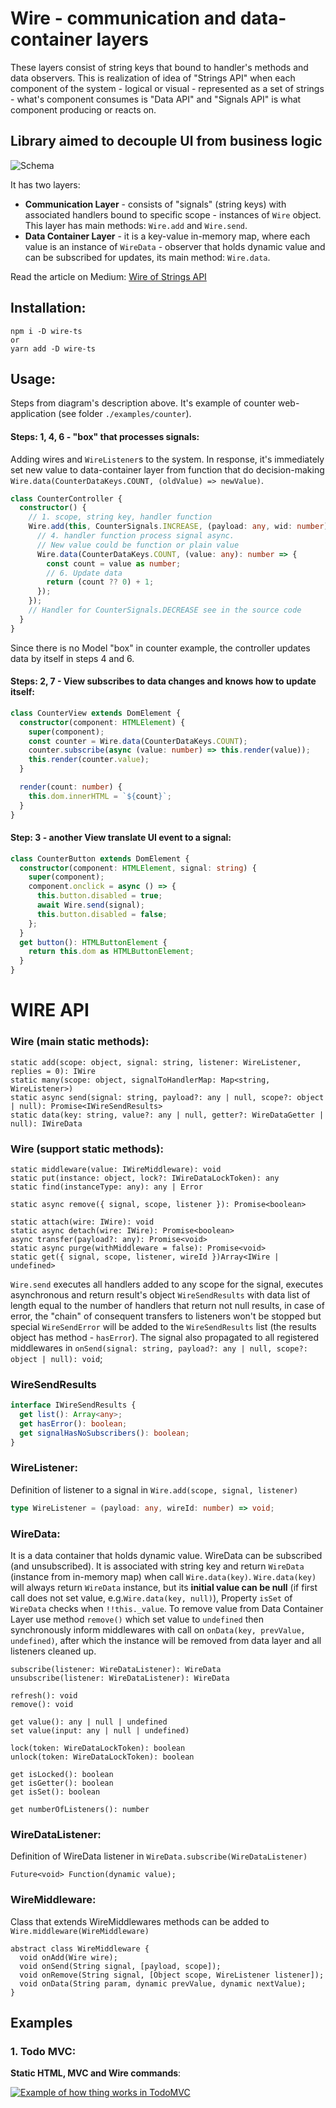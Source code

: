 # Wire - communication and data-container layers
These layers consist of string keys that bound to handler's methods and data observers. This is realization of idea of "Strings API" when each component of the system - logical or visual - represented as a set of strings - what's component consumes is "Data API" and "Signals API" is what component producing or reacts on.

## Library aimed to decouple UI from business logic
![Schema](https://github.com/WiresWare/wire_dart/raw/master/assets/wire-schema.jpeg)

It has two layers:
- **Communication Layer** - consists of "signals" (string keys) with associated handlers bound to specific scope - instances of `Wire` object. This layer has main methods: `Wire.add` and `Wire.send`.
- **Data Container Layer** - it is a key-value in-memory map, where each value is an instance of `WireData` - observer that holds dynamic value and can be subscribed for updates, its main method: `Wire.data`.

Read the article on Medium: [Wire of Strings API](https://medium.com/@vladimir.cores/wire-of-strings-api-c4cc1f05cbc6)

## Installation:
```
npm i -D wire-ts
or
yarn add -D wire-ts
```

## Usage:

Steps from diagram's description above. It's example of counter web-application (see folder `./examples/counter`).

#### Steps: 1, 4, 6 - "box" that processes signals:
Adding wires and `WireListener`s to the system. In response, it's immediately set new value to data-container layer from function that do decision-making `Wire.data(CounterDataKeys.COUNT, (oldValue) => newValue)`.

```typescript
class CounterController {
  constructor() {
    // 1. scope, string key, handler function
    Wire.add(this, CounterSignals.INCREASE, (payload: any, wid: number) => {
      // 4. handler function process signal async. 
      // New value could be function or plain value
      Wire.data(CounterDataKeys.COUNT, (value: any): number => {
        const count = value as number;
        // 6. Update data
        return (count ?? 0) + 1;
      });
    });
    // Handler for CounterSignals.DECREASE see in the source code
  }
}
```

Since there is no Model "box" in counter example, the controller updates data by itself in steps 4 and 6.

#### Steps: 2, 7 - View subscribes to data changes and knows how to update itself:

```typescript
class CounterView extends DomElement {
  constructor(component: HTMLElement) {
    super(component);
    const counter = Wire.data(CounterDataKeys.COUNT);
    counter.subscribe(async (value: number) => this.render(value));
    this.render(counter.value);
  }

  render(count: number) {
    this.dom.innerHTML = `${count}`;
  }
}
```

#### Step: 3 - another View translate UI event to a signal:
```typescript
class CounterButton extends DomElement {
  constructor(component: HTMLElement, signal: string) {
    super(component);
    component.onclick = async () => {
      this.button.disabled = true;
      await Wire.send(signal);
      this.button.disabled = false;
    };
  }
  get button(): HTMLButtonElement {
    return this.dom as HTMLButtonElement;
  }
}
```

# WIRE API
### Wire (main static methods):
```
static add(scope: object, signal: string, listener: WireListener, replies = 0): IWire
static many(scope: object, signalToHandlerMap: Map<string, WireListener>)
static async send(signal: string, payload?: any | null, scope?: object | null): Promise<IWireSendResults>
static data(key: string, value?: any | null, getter?: WireDataGetter | null): IWireData
```
### Wire (support static methods):
```
static middleware(value: IWireMiddleware): void
static put(instance: object, lock?: IWireDataLockToken): any
static find(instanceType: any): any | Error

static async remove({ signal, scope, listener }): Promise<boolean> 

static attach(wire: IWire): void
static async detach(wire: IWire): Promise<boolean>
async transfer(payload?: any): Promise<void>
static async purge(withMiddleware = false): Promise<void>
static get({ signal, scope, listener, wireId })Array<IWire | undefined>
```
`Wire.send` executes all handlers added to any scope for the signal, executes asynchronous and return result's object `WireSendResults` with data list of length equal to the number of handlers that return not null results, in case of error, the "chain" of consequent transfers to listeners won't be stopped but special `WireSendError` will be added to the `WireSendResults` list (the results object has method - `hasError`). The signal also propagated to all registered middlewares in `onSend(signal: string, payload?: any | null, scope?: object | null): void`;

### WireSendResults
```typescript
interface IWireSendResults {
  get list(): Array<any>;
  get hasError(): boolean;
  get signalHasNoSubscribers(): boolean;
}
```

### WireListener<T>:
Definition of listener to a signal in `Wire.add(scope, signal, listener)`
```typescript
type WireListener = (payload: any, wireId: number) => void;
```

### WireData<T>:
It is a data container that holds dynamic value. WireData can be subscribed (and unsubscribed). It is associated with string key and return `WireData` (instance from in-memory map) when call `Wire.data(key)`. `Wire.data(key)` will always return `WireData` instance, but its **initial value can be null** (if first call does not set value, e.g.`Wire.data(key, null)`), Property `isSet` of `WireData` checks when `!!this._value`. To remove value from Data Container Layer use method `remove()` which set value to `undefined` then synchronously inform middlewares with call on `onData(key, prevValue, undefined)`, after which the instance will be removed from data layer and all listeners cleaned up.

```
subscribe(listener: WireDataListener): WireData
unsubscribe(listener: WireDataListener): WireData

refresh(): void
remove(): void

get value(): any | null | undefined
set value(input: any | null | undefined)

lock(token: WireDataLockToken): boolean
unlock(token: WireDataLockToken): boolean

get isLocked(): boolean
get isGetter(): boolean
get isSet(): boolean

get numberOfListeners(): number
```

### WireDataListener<T>:
Definition of WireData listener in `WireData.subscribe(WireDataListener)`
```
Future<void> Function(dynamic value);
```

### WireMiddleware:
Class that extends WireMiddlewares methods can be added to `Wire.middleware(WireMiddleware)`

```
abstract class WireMiddleware {
  void onAdd(Wire wire);
  void onSend(String signal, [payload, scope]);
  void onRemove(String signal, [Object scope, WireListener listener]);
  void onData(String param, dynamic prevValue, dynamic nextValue);
}
```

## Examples
### 1. Todo MVC:
**Static HTML, MVC and Wire commands**:

[![Example of how thing works in TodoMVC](https://img.youtube.com/vi/G9YCCNSy8Ak/sddefault.jpg)](https://www.youtube.com/watch?v=G9YCCNSy8Ak)
